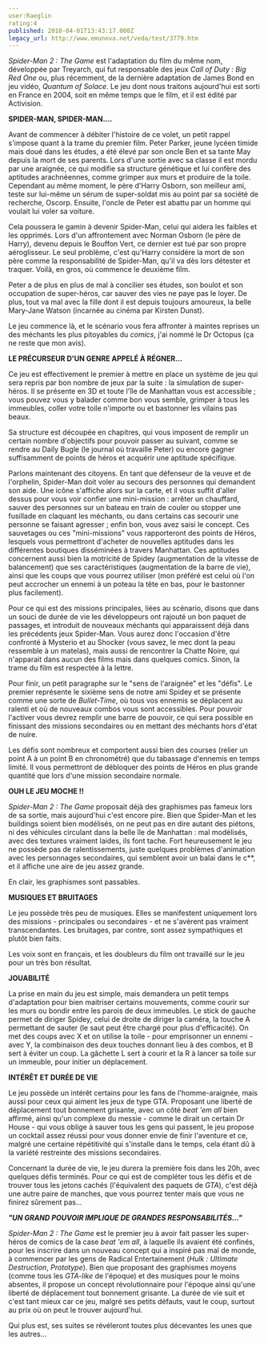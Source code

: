 ```yaml
---
user:Raeglin
rating:4
published: 2010-04-01T13:43:17.000Z
legacy_url: http://www.emunova.net/veda/test/3779.htm
---
```

_Spider-Man 2 : The Game_ est l'adaptation du film du même nom, développée par Treyarch, qui fut responsable des jeux _Call of Duty : Big Red One_ ou, plus récemment, de la dernière adaptation de James Bond en jeu vidéo, _Quantum of Solace_. Le jeu dont nous traitons aujourd'hui est sorti en France en 2004, soit en même temps que le film, et il est édité par Activision.  

  

**SPIDER-MAN, SPIDER-MAN....**  

  

Avant de commencer à débiter l'histoire de ce volet, un petit rappel s'impose quant à la trame du premier film. Peter Parker, jeune lycéen timide mais doué dans les études, a été élevé par son oncle Ben et sa tante May depuis la mort de ses parents. Lors d'une sortie avec sa classe il est mordu par une araignée, ce qui modifie sa structure génétique et lui confère des aptitudes arachnéennes, comme grimper aux murs et produire de la toile. Cependant au même moment, le père d'Harry Osborn, son meilleur ami, teste sur lui-même un sérum de super-soldat mis au point par sa société de recherche, Oscorp. Ensuite, l'oncle de Peter est abattu par un homme qui voulait lui voler sa voiture.  

Cela poussera le gamin à devenir Spider-Man, celui qui aidera les faibles et les opprimés. Lors d'un affrontement avec Norman Osborn (le père de Harry), devenu depuis le Bouffon Vert, ce dernier est tué par son propre aéroglisseur. Le seul problème, c'est qu'Harry considère la mort de son père comme la responsabilité de Spider-Man, qu'il va dès lors détester et traquer. Voilà, en gros, où commence le deuxième film.  

  

Peter a de plus en plus de mal à concilier ses études, son boulot et son occupation de super-héros, car sauver des vies ne paye pas le loyer. De plus, tout va mal avec la fille dont il est depuis toujours amoureux, la belle Mary-Jane Watson (incarnée au cinéma par Kirsten Dunst).  

Le jeu commence là, et le scénario vous fera affronter à maintes reprises un des méchants les plus pitoyables du _comics_, j'ai nommé le Dr Octopus (ça ne reste que mon avis).  

  

**LE PRÉCURSEUR D'UN GENRE APPELÉ À RÉGNER...**   

  

Ce jeu est effectivement le premier à mettre en place un système de jeu qui sera repris par bon nombre de jeux par la suite : la simulation de super-héros. Il se présente en 3D et toute l'île de Manhattan vous est accessible ; vous pouvez vous y balader comme bon vous semble, grimper à tous les immeubles, coller votre toile n'importe ou et bastonner les vilains pas beaux.  

Sa structure est découpée en chapitres, qui vous imposent de remplir un certain nombre d'objectifs pour pouvoir passer au suivant, comme se rendre au Daily Bugle (le journal où travaille Peter) ou encore gagner suffisamment de points de héros et acquérir une aptitude spécifique.  

  

Parlons maintenant des citoyens. En tant que défenseur de la veuve et de l'orphelin, Spider-Man doit voler au secours des personnes qui demandent son aide. Une icône s'affiche alors sur la carte, et il vous suffit d'aller dessus pour vous voir confier une mini-mission : arrêter un chauffard, sauver des personnes sur un bateau en train de couler ou stopper une fusillade en claquant les méchants, ou dans certains cas secourir une personne se faisant agresser ; enfin bon, vous avez saisi le concept. Ces sauvetages ou ces "mini-missions" vous rapporteront des points de Héros, lesquels vous permettront d'acheter de nouvelles aptitudes dans les différentes boutiques disséminées à travers Manhattan. Ces aptitudes concernent aussi bien la motricité de Spidey (augmentation de la vitesse de balancement) que ses caractéristiques (augmentation de la barre de vie), ainsi que les coups que vous pourrez utiliser (mon préféré est celui où l'on peut accrocher un ennemi à un poteau la tête en bas, pour le bastonner plus facilement).  

  

Pour ce qui est des missions principales, liées au scénario, disons que dans un souci de durée de vie les développeurs ont rajouté un bon paquet de passages, et introduit de nouveaux méchants qui apparaissent déjà dans les précédents jeux Spider-Man. Vous aurez donc l'occasion d'être confronté à Mysterio et au Shocker (vous savez, le mec dont la peau ressemble à un matelas), mais aussi de rencontrer la Chatte Noire, qui n'apparait dans aucun des films mais dans quelques comics. Sinon, la trame du film est respectée à la lettre.  

  

Pour finir, un petit paragraphe sur le "sens de l'araignée" et les "défis". Le premier représente le sixième sens de notre ami Spidey et se présente comme une sorte de _Bullet-Time_, où tous vos ennemis se déplacent au ralenti et où de nouveaux combos vous sont accessibles. Pour pouvoir l'activer vous devrez remplir une barre de pouvoir, ce qui sera possible en finissant des missions secondaires ou en mettant des méchants hors d'état de nuire.  

Les défis sont nombreux et comportent aussi bien des courses (relier un point A à un point B en chronométré) que du tabassage d'ennemis en temps limité. Il vous permettront de débloquer des points de Héros en plus grande quantité que lors d'une mission secondaire normale.  

  

**OUH LE JEU MOCHE !!**  

  

_Spider-Man 2 : The Game_ proposait déjà des graphismes pas fameux lors de sa sortie, mais aujourd'hui c'est encore pire. Bien que Spider-Man et les buildings soient bien modélisés, on ne peut pas en dire autant des piétons, ni des véhicules circulant dans la belle île de Manhattan : mal modélisés, avec des textures vraiment laides, ils font tache. Fort heureusement le jeu ne possède pas de ralentissements, juste quelques problèmes d'animation avec les personnages secondaires, qui semblent avoir un balai dans le c\*\*, et il affiche une aire de jeu assez grande.  

En clair, les graphismes sont passables.  

  

**MUSIQUES ET BRUITAGES**  

  

Le jeu possède très peu de musiques. Elles se manifestent uniquement lors des missions - principales ou secondaires - et ne s'avèrent pas vraiment transcendantes. Les bruitages, par contre, sont assez sympathiques et plutôt bien faits.  

Les voix sont en français, et les doubleurs du film ont travaillé sur le jeu pour un très bon résultat.  

  

**JOUABILITÉ**  

  

La prise en main du jeu est simple, mais demandera un petit temps d'adaptation pour bien maitriser certains mouvements, comme courir sur les murs ou bondir entre les parois de deux immeubles. Le stick de gauche permet de diriger Spidey, celui de droite de diriger la caméra, la touche A permettant de sauter (le saut peut être chargé pour plus d'efficacité). On met des coups avec X et on utilise la toile - pour emprisonner un ennemi - avec Y, la combinaison des deux touches donnant lieu à des combos, et B sert à éviter un coup. La gâchette L sert à courir et la R à lancer sa toile sur un immeuble, pour initier un déplacement.  

  

**INTÉRÊT ET DURÉE DE VIE**  

  

Le jeu possède un intérêt certains pour les fans de l'homme-araignée, mais aussi pour ceux qui aiment les jeux de type GTA. Proposant une liberté de déplacement tout bonnement grisante, avec un côté _beat 'em all_ bien affirmé, ainsi qu'un complexe du messie - comme le dirait un certain Dr House - qui vous oblige à sauver tous les gens qui passent, le jeu propose un cocktail assez réussi pour vous donner envie de finir l'aventure et ce, malgré une certaine répétitivité qui s'installe dans le temps, cela étant dû à la variété restreinte des missions secondaires.  

Concernant la durée de vie, le jeu durera la première fois dans les 20h, avec quelques défis terminés. Pour ce qui est de compléter tous les défis et de trouver tous les jetons cachés (l'équivalent des paquets de _GTA_), c'est déjà une autre paire de manches, que vous pourrez tenter mais que vous ne finirez sûrement pas...  

  

**_"UN GRAND POUVOIR IMPLIQUE DE GRANDES RESPONSABILITÉS..."_**  

  

_Spider-Man 2 : The Game_ est le premier jeu à avoir fait passer les super-héros de comics de la case _beat 'em all_, à laquelle ils avaient été confinés, pour les inscrire dans un nouveau concept qui a inspiré pas mal de monde, à commencer par les gens de Radical Entertainement (_Hulk : Ultimate Destruction_, _Prototype_). Bien que proposant des graphismes moyens (comme tous les _GTA-like_ de l'époque) et des musiques pour le moins absentes, il propose un concept révolutionnaire pour l'époque ainsi qu'une liberté de déplacement tout bonnement grisante. La durée de vie suit et c'est tant mieux car ce jeu, malgré ses petits défauts, vaut le coup, surtout au prix où on peut le trouver aujourd'hui.  

Qui plus est, ses suites se révéleront toutes plus décevantes les unes que les autres...